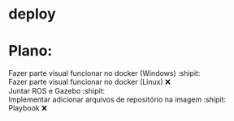 # deploy


# Plano:
Fazer parte visual funcionar no docker (Windows) :shipit:  
Fazer parte visual funcionar no docker (Linux) :x:  
Juntar ROS e Gazebo  :shipit:    
Implementar adicionar arquivos de repositório na imagem :shipit:  
Playbook :x:  
